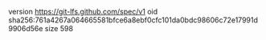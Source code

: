 version https://git-lfs.github.com/spec/v1
oid sha256:761a4267a064665581bfce6a8ebf0cfc101da0bdc98606c72e17991d9906d56e
size 598
